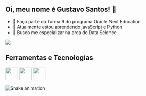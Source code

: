 ## Oi, meu nome é Gustavo Santos! 👋

- 🔭 Faço parte da Turma 9 do programa Oracle Next Education
- 🌱 Atualmente estou aprendendo javaScript e Python
- 💬 Busco me especializar na area de Data Science

<a href="https://www.linkedin.com/in/g2000ls" target="_blank"><img loading="lazy" src="https://img.shields.io/badge/-LinkedIn-%230077B5?style=for-the-badge&logo=linkedin&logoColor=white" target="_blank"></a> 

## Ferramentas e Tecnologias
<img src="https://cdn.jsdelivr.net/gh/devicons/devicon@latest/icons/javascript/javascript-original.svg" width="40" height="40"/> <img src="https://cdn.jsdelivr.net/gh/devicons/devicon@latest/icons/python/python-original-wordmark.svg" width="40" height="40"/> <img src="https://cdn.jsdelivr.net/gh/devicons/devicon@latest/icons/visualstudio/visualstudio-plain.svg" width="40" height="40"/>

![Snake animation](https://github.com/g2000ls/g2000ls/blob/output/github-contribution-grid-snake.svg)
          
          

<!--
**G2000ls/g2000ls** is a ✨ _special_ ✨ repository because its `README.md` (this file) appears on your GitHub profile.

Here are some ideas to get you started:

- 🔭 I’m currently working on ...

- 👯 I’m looking to collaborate on ...
- 🤔 I’m looking for help with ...
- 💬 Ask me about ...
- 📫 How to reach me: ...
- 😄 Pronouns: ...
- ⚡ Fun fact: ...
-->

